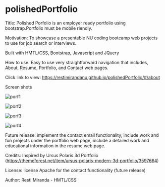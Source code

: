 # polishedPortfolio

Title:
Polished Porfolio is an employer ready portfolio using bootstrap.Portfolio must be mobile riendly.

Motivation: 
To showcase a presentable NU coding bootcamp web projects to use for job search or interviews.

Built with HMTL/CSS, Bootstrap, Javascript and JQuery

How to use:
Easy to use very straightforward navigation that includes, About, Resume, Portfolio, and Contact web pages.

Click link to view: https://restimirandanu.github.io/polishedPortfolio/#/about

Screen shots


![porf1](https://user-images.githubusercontent.com/43328718/49694578-988bf800-fb52-11e8-89ac-2801695965e0.PNG)

![porf2](https://user-images.githubusercontent.com/43328718/49694580-9e81d900-fb52-11e8-85df-2e446542f699.PNG)

![porf3](https://user-images.githubusercontent.com/43328718/49694582-a3468d00-fb52-11e8-809f-d8e4f06a569e.PNG)

![porf4](https://user-images.githubusercontent.com/43328718/49694588-a93c6e00-fb52-11e8-8f09-98490124018c.PNG)



Future release: implement the contact email functionality, include work and fun projects under the portfolio web page, include a detailed work and educational information in the resume web page. 

Credits:
Inspired by Ursus Polaris 3d Portfolio (https://themeforest.net/item/ursus-polaris-modern-3d-portfolio/3597664) 

License:
license Apache for the contact functionality (future release) 

Author: 
Resti Miranda - HMTL/CSS
